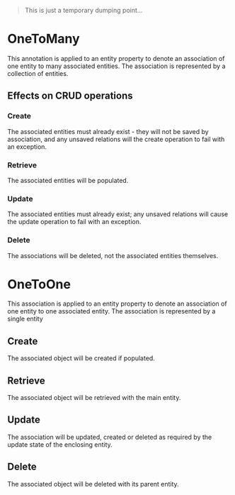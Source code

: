 > This is just a temporary dumping point...


# OneToMany

This annotation is applied to an entity property to denote an association of one entity to many associated entities. The association is represented
by a collection of entities.

## Effects on CRUD operations

### Create

The associated entities must already exist - they will not be saved by association, and any unsaved relations will
the create operation to fail with an exception.

### Retrieve

The associated entities will be populated.

### Update

The associated entities must already exist; any unsaved relations will cause the update operation to fail with an
exception.

### Delete

The associations will be deleted, not the associated entities themselves.

# OneToOne

This association is applied to an entity property to denote an association of one entity to one associated entity. The association is represented
by a single entity

## Create

The associated object will be created if populated.

## Retrieve

The associated object will be retrieved with the main entity.

## Update

The association will be updated, created or deleted as required by the update state of the enclosing entity.

## Delete

The associated object will be deleted with its parent entity.

